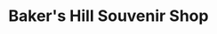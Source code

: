 ---
title: "Baker's Hill Souvenir Shop"
url: /puerto-princesa/bakers-hill-souvenir-shop/
shop: Andenken
---